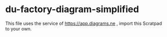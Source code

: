 # du-factory-diagram-simplified

This file uses the service of https://app.diagrams.ne , import this Scratpad to your own.

